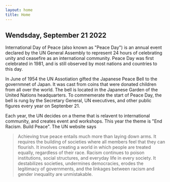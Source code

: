 ```yaml
---
layout: home
title: Home
---
```

## Wendsday, September 21 2022

International Day of Peace (also known as "Peace Day") is an annual event declared by the UN General Assembly to represent 24 hours of celebrating unity and ceasefire as an international community. Peace Day was first celebrated in 1981, and is still observed by most nations and countries to this day.
  
In June of 1954 the UN Assotiation gifted the Japanese Peace Bell to the governmnet of Japan. It was cast from coins that were donated children from all over the world. The bell is located in the Japanese Garden of the United Nations headquarters. To commemerate the start of Peace Day, the bell is rung by the Secretary General, UN executives, and other public figures every year on Septenber 21.
  
Each year, the UN decides on a theme that is relavent to international community, and creates event and workshops. This year the theme is "End Racism. Build Peace". The UN website says

>Achieving true peace entails much more than laying down arms.  It requires the building of societies where all members feel that they can flourish. It involves creating a world in which people are treated equally, regardless of their race. Racism continues to poison institutions, social structures, and everyday life in every society. It destabilizes societies, undermines democracies, erodes the legitimacy of governments, and the linkages between racism and gender inequality are unmistakable.
